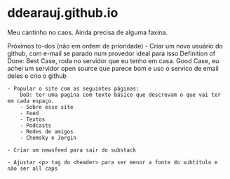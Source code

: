 # ddearauj.github.io

Meu cantinho no caos. Ainda precisa de alguma faxina.

Próximos to-dos (não em ordem de prioridade)
    - Criar um novo usuário do github, com e-mail se parado num provedor ideal para isso
        Definition of Done: 
            Best Case, roda no servidor que eu tenho em casa.
            Good Case, eu achei um servidor open source que parece bom e uso o servico de email deles
            e crio o github

    - Popular o site com as seguintes páginas:
        DoD: ter uma pagina com texto básico que descrevam o que vai ter em cada espaço.
        - Sobre esse site
        - Feed
        - Textos
        - Podcasts
        - Redes de amigos
        - Chomsky e Jorgin

    - Criar um newsfeed para sair do substack

    - Ajustar <p> tag do <header> para ser menor a fonte do subtitulo e não ser all caps

